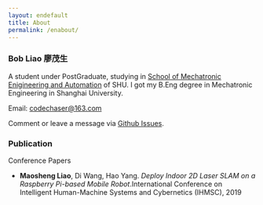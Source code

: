 ```yaml
---
layout: endefault
title: About
permalink: /enabout/
---
```


### Bob Liao 廖茂生

A student under PostGraduate, studying in [School of Mechatronic Enigineering and Automation](http://www.auto.shu.edu.cn/) of SHU. I got my B.Eng degree in Mechatronic Engineering in Shanghai University.
 
Email: [codechaser@163.com](mailto:codechaser@163.com)

Comment or leave a message via [Github Issues](https://github.com/foreverlms/foreverlms.github.io/issues).

### Publication

Conference Papers

* __Maosheng Liao__, Di Wang, Hao Yang. _Deploy Indoor 2D Laser SLAM on a Raspberry Pi-based Mobile Robot_.International Conference on Intelligent Human-Machine Systems and Cybernetics (IHMSC), 2019


<!-- ### Working Experience

2019-     | R&D manager, __VisionNav Robotics (Shenzhen)__
2015-2016 | Intern in SLAM, __VisionNav Robotics (Shenzhen)__
2013 |  Intern in deburring robot development, __Atlas Copco (Wuxi)__

### Teaching

2015/2016	|  TA, MAEG 5755 Robotics
2014/2015   |  TA, MAEG 4050 Modern Control and Theory
2014/2015   |  TA, MAEG 3010 Mechanics of Materials

### Honors

2014	| Hong Kong PhD Fellowship
2014	| Top-8 Team in 2014 RoboCup, Humanoid Kidsize
2013	| Championship in 2013 RoboCup China, Humanoid Kidsize
2012	| National Scholarship

### Others

Links to my friends: [David](http://www.mypolyuweb.hk/dnavar/) \| [LU Yujie](http://www.mae.cuhk.edu.hk/~yjlu/) \| [WANG Zerui](http://www.wangzerui.com)

This site is built with [Jekyll](http://jekyllrb.com/) hosted on Github. -->

